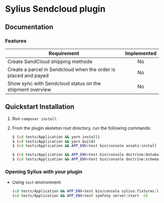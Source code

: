 # Sylius Sendcloud plugin

## Documentation
### Features
| Requirement        | Implemented |
| ------------- |:-------------:|
| Create SendCloud shipping methode | No |
| Create a parcel in Sendcloud when the order is placed and payed | No |
| Show sync with Sendcloud status on the shipment overview| No |

## Quickstart Installation

1. Run `composer install`.

2. From the plugin skeleton root directory, run the following commands:

    ```bash
    $ (cd tests/Application && yarn install)
    $ (cd tests/Application && yarn build)
    $ (cd tests/Application && APP_ENV=test bin/console assets:install public)
    
    $ (cd tests/Application && APP_ENV=test bin/console doctrine:database:create)
    $ (cd tests/Application && APP_ENV=test bin/console doctrine:schema:create)
    ```

### Opening Sylius with your plugin

- Using `test` environment:

    ```bash
    (cd tests/Application && APP_ENV=test bin/console sylius:fixtures:load)
    (cd tests/Application && APP_ENV=test symfony server:start -d)
    ```
